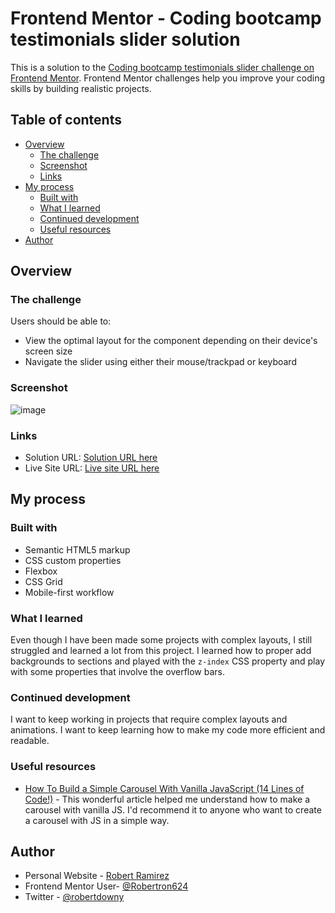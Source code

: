 # Frontend Mentor - Coding bootcamp testimonials slider solution

This is a solution to the [Coding bootcamp testimonials slider challenge on Frontend Mentor](https://www.frontendmentor.io/challenges/coding-bootcamp-testimonials-slider-4FNyLA8JL). Frontend Mentor challenges help you improve your coding skills by building realistic projects. 

## Table of contents

- [Overview](#overview)
  - [The challenge](#the-challenge)
  - [Screenshot](#screenshot)
  - [Links](#links)
- [My process](#my-process)
  - [Built with](#built-with)
  - [What I learned](#what-i-learned)
  - [Continued development](#continued-development)
  - [Useful resources](#useful-resources)
- [Author](#author)


## Overview

### The challenge

Users should be able to:

- View the optimal layout for the component depending on their device's screen size
- Navigate the slider using either their mouse/trackpad or keyboard

### Screenshot
![image](https://user-images.githubusercontent.com/72587880/236982892-207d089e-fd00-471c-abc7-a91f67e79de1.png)

### Links

- Solution URL: [Solution URL here](https://github.com/Robertron624/coding-bootcamp-testimonials-slider)
- Live Site URL: [Live site URL here](https://rainbow-toffee-de01f9.netlify.app/)

## My process

### Built with

- Semantic HTML5 markup
- CSS custom properties
- Flexbox
- CSS Grid
- Mobile-first workflow

### What I learned

Even though I have been made some projects with complex layouts, I still struggled and learned a lot from this project. I learned how to proper add backgrounds to sections and played with the `z-index` CSS property and play with some properties that involve
the overflow bars.

### Continued development

I want to keep working in projects that require complex layouts and animations. I want to keep learning how to make my code more efficient and readable.

### Useful resources

- [How To Build a Simple Carousel With Vanilla JavaScript (14 Lines of Code!)](https://webdesign.tutsplus.com/tutorials/how-to-build-a-simple-carousel-with-vanilla-javascript--cms-41734) - This wonderful article helped me understand how to make a carousel with vanilla JS. I'd recommend it to anyone who want to create a carousel with JS in a simple way.


## Author

- Personal Website - [Robert Ramirez](https://robert-ramirez.netlify.app)
- Frontend Mentor User- [@Robertron624](https://www.frontendmentor.io/profile/Robertron624)
- Twitter - [@robertdowny](https://www.twitter.com/robertdowny)
